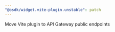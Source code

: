 ```yaml
---
"@osdk/widget.vite-plugin.unstable": patch
---
```


Move Vite plugin to API Gateway public endpoints
